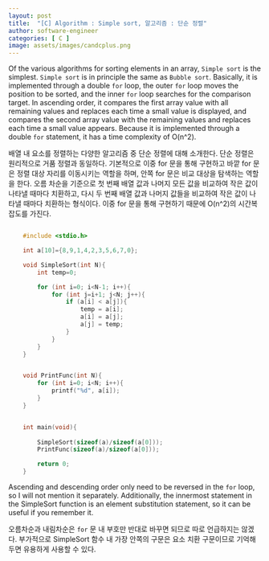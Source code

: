 ```yaml
---
layout: post
title:  "[C] Algorithm : Simple sort, 알고리즘 : 단순 정렬"
author: software-engineer
categories: [ C ]
image: assets/images/candcplus.png
---
```


Of the various algorithms for sorting elements in an array, `Simple sort` is the simplest. `Simple sort` is in principle the same as `Bubble sort`. Basically, it is implemented through a double `for` loop, the outer `for` loop moves the position to be sorted, and the inner `for` loop searches for the comparison target. In ascending order, it compares the first array value with all remaining values and replaces each time a small value is displayed, and compares the second array value with the remaining values and replaces each time a small value appears. Because it is implemented through a double `for` statement, it has a time complexity of O(n^2).


배열 내 요소를 정렬하는 다양한 알고리즘 중 단순 정렬에 대해 소개한다. 단순 정렬은 원리적으로 거품 정렬과 동일하다. 기본적으로 이중 for 문을 통해 구현하고 바깥 for 문은 정렬 대상 자리를 이동시키는 역할을 하며, 안쪽 for 문은 비교 대상을 탐색하는 역할을 한다. 오름 차순을 기준으로 첫 번째 배열 값과 나머지 모든 값을 비교하여 작은 값이 나타낼 때마다 치환하고, 다시 두 번째 배열 값과 나머지 값들을 비교하여 작은 값이 나타낼 때마다 치환하는 형식이다. 이중 for 문을 통해 구현하기 때문에 O(n^2)의 시간복잡도를 가진다. 



```c

    #include <stdio.h>

    int a[10]={8,9,1,4,2,3,5,6,7,0};

    void SimpleSort(int N){
        int temp=0;

        for (int i=0; i<N-1; i++){
            for (int j=i+1; j<N; j++){
                if (a[i] < a[j]){
                    temp = a[i];
                    a[i] = a[j];
                    a[j] = temp;
                }
            }
        }
    }


    void PrintFunc(int N){
        for (int i=0; i<N; i++){
            printf("%d", a[i]);
        }
    }


    int main(void){
        
        SimpleSort(sizeof(a)/sizeof(a[0]));
        PrintFunc(sizeof(a)/sizeof(a[0]));

        return 0;
    }

```


Ascending and descending order only need to be reversed in the `for` loop, so I will not mention it separately. Additionally, the innermost statement in the SimpleSort function is an element substitution statement, so it can be useful if you remember it.


오름차순과 내림차순은 `for` 문 내 부호만 반대로 바꾸면 되므로 따로 언급하지는 않겠다. 부가적으로 SimpleSort 함수 내 가장 안쪽의 구문은 요소 치환 구문이므로 기억해두면 유용하게 사용할 수 있다. 